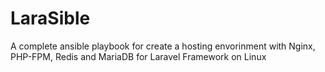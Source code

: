 # LaraSible
A complete ansible playbook for create a hosting envorinment with Nginx, PHP-FPM, Redis and MariaDB for Laravel Framework on Linux
